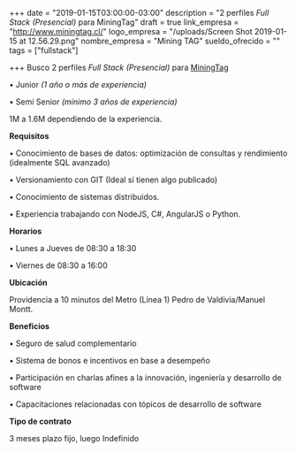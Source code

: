 +++
date = "2019-01-15T03:00:00-03:00"
description = "2 perfiles *Full Stack* _(Presencial)_ para MiningTag"
draft = true
link_empresa = "http://www.miningtag.cl/"
logo_empresa = "/uploads/Screen Shot 2019-01-15 at 12.56.29.png"
nombre_empresa = "Mining TAG"
sueldo_ofrecido = ""
tags = ["fullstack"]

+++
Busco 2 perfiles _Full Stack_ _(Presencial)_ para [MiningTag](www.miningtag.cl)

• Junior _(1 año o más de experiencia)_

• Semi Senior _(mínimo 3 años de experiencia)_

1M a 1.6M dependiendo de la experiencia.

**Requisitos**

• Conocimiento de bases de datos: optimización de consultas y rendimiento (idealmente SQL avanzado)

• Versionamiento con GIT (Ideal sí tienen algo publicado)

• Conocimiento de sistemas distribuidos.

• Experiencia trabajando con NodeJS, C#, AngularJS o Python.

**Horarios**

• Lunes a Jueves de 08:30 a 18:30

• Viernes de 08:30 a 16:00

**Ubicación**

Providencia a 10 minutos del Metro (Línea 1) Pedro de Valdivia/Manuel Montt.

**Beneficios**

• Seguro de salud complementario

• Sistema de bonos e incentivos en base a desempeño

• Participación en charlas afines a la innovación, ingeniería y desarrollo de software

• Capacitaciones relacionadas con tópicos de desarrollo de software

**Tipo de contrato**

3 meses plazo fijo, luego Indefinido